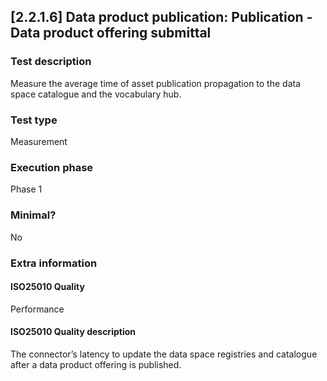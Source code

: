 
## [2.2.1.6] Data product publication: Publication - Data product offering submittal
 
### Test description
Measure the average time of asset publication propagation to the data space catalogue and the vocabulary hub.
 
### Test type
Measurement
 
### Execution phase
Phase 1
 
### Minimal?
No
 
### Extra information
#### ISO25010 Quality
Performance
#### ISO25010 Quality description
The connector’s latency to update the data space registries and catalogue after a data product offering is published.
    
